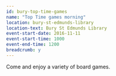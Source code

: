 ```yaml
---
id: bury-top-time-games
name: "Top Time games morning"
location: bury-st-edmunds-library
location-text: Bury St Edmunds Library
event-start-date: 2016-11-11
event-start-time: 1000
event-end-time: 1200
breadcrumb: y
---
```


Come and enjoy a variety of board games.
